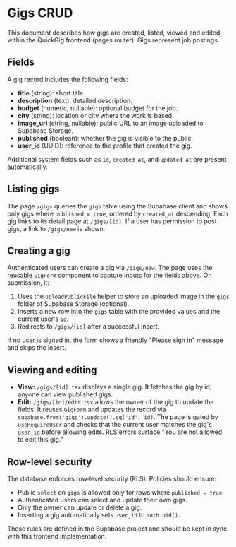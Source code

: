 # Gigs CRUD

This document describes how gigs are created, listed, viewed and edited within the QuickGig frontend (pages router). Gigs represent job postings.

## Fields

A gig record includes the following fields:

- **title** (string): short title.
- **description** (text): detailed description.
- **budget** (numeric, nullable): optional budget for the job.
- **city** (string): location or city where the work is based.
- **image_url** (string, nullable): public URL to an image uploaded to Supabase Storage.
- **published** (boolean): whether the gig is visible to the public.
- **user_id** (UUID): reference to the profile that created the gig.

Additional system fields such as `id`, `created_at`, and `updated_at` are present automatically.

## Listing gigs

The page `/gigs` queries the `gigs` table using the Supabase client and shows only gigs where `published = true`, ordered by `created_at` descending. Each gig links to its detail page at `/gigs/[id]`. If a user has permission to post gigs, a link to `/gigs/new` is shown.

## Creating a gig

Authenticated users can create a gig via `/gigs/new`. The page uses the reusable `GigForm` component to capture inputs for the fields above. On submission, it:

1. Uses the `uploadPublicFile` helper to store an uploaded image in the `gigs` folder of Supabase Storage (optional).
2. Inserts a new row into the `gigs` table with the provided values and the current user's `id`.
3. Redirects to `/gigs/{id}` after a successful insert.

If no user is signed in, the form shows a friendly "Please sign in" message and skips the insert.

## Viewing and editing

- **View:** `/gigs/[id].tsx` displays a single gig. It fetches the gig by id; anyone can view published gigs.
- **Edit:** `/gigs/[id]/edit.tsx` allows the owner of the gig to update the fields. It reuses `GigForm` and updates the record via `supabase.from('gigs').update().eq('id', id)`. The page is gated by `useRequireUser` and checks that the current user matches the gig's `user_id` before allowing edits.
  RLS errors surface "You are not allowed to edit this gig."

## Row‑level security

The database enforces row‑level security (RLS). Policies should ensure:

- Public `select` on `gigs` is allowed only for rows where `published = true`.
- Authenticated users can select and update their own gigs.
- Only the owner can update or delete a gig.
- Inserting a gig automatically sets `user_id` to `auth.uid()`.

These rules are defined in the Supabase project and should be kept in sync with this frontend implementation.
